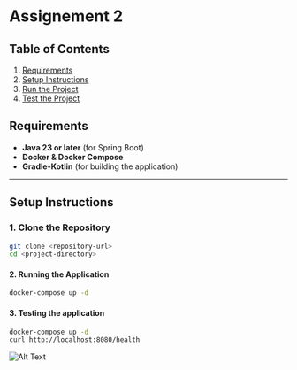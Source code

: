 # Assignement 2 

##  **Table of Contents**

1. [Requirements](#requirements)
2. [Setup Instructions](#setup-instructions)
3. [Run the Project](#2-running-the-application)
3. [Test the Project](#3-testing-the-application)


## **Requirements**

- **Java 23 or later** (for Spring Boot)
- **Docker & Docker Compose**
- **Gradle-Kotlin** (for building the application)

---
## **Setup Instructions**

### 1. **Clone the Repository**
```bash
git clone <repository-url>
cd <project-directory>
```

#### 2. **Running the Application**
```bash
docker-compose up -d
```
#### 3. **Testing the application**
```bash
docker-compose up -d
curl http://localhost:8080/health
```
![Alt Text](https://drive.google.com/drive/u/0/home/img.png)

